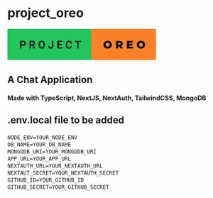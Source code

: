 # project_oreo

 ![Tux, the Linux mascot](/project-oreo.svg)

## A Chat Application

#### Made with TypeScript, NextJS, NextAuth, TailwindCSS, MongoDB

## .env.local file to be added

```
NODE_ENV=YOUR_NODE_ENV
DB_NAME=YOUR_DB_NAME
MONGODB_URI=YOUR_MONGODB_URI
APP_URL=YOUR_APP_URL
NEXTAUTH_URL=YOUR_NEXTAUTH_URL
NEXTAUT_SECRET=YOUR_NEXTAUTH_SECRET
GITHUB_ID=YOUR_GITHUB_ID
GITHUB_SECRET=YOUR_GITHUB_SECRET
```

